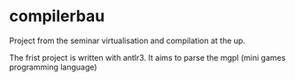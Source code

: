 compilerbau
===========

Project from the seminar virtualisation and compilation at the up.

The frist project is written with antlr3. It aims to parse the mgpl 
(mini games programming language)
